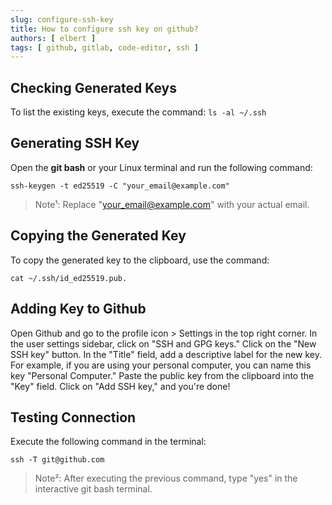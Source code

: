 ```yaml
---
slug: configure-ssh-key
title: How to configure ssh key on github?
authors: [ elbert ]
tags: [ github, gitlab, code-editor, ssh ]
---
```


## Checking Generated Keys

To list the existing keys, execute the command: `ls -al ~/.ssh`

## Generating SSH Key

Open the **git bash** or your Linux terminal and run the following command:

```shell
ssh-keygen -t ed25519 -C "your_email@example.com"
```

> Note¹: Replace "your_email@example.com" with your actual email.

## Copying the Generated Key

To copy the generated key to the clipboard, use the command:

```shell
cat ~/.ssh/id_ed25519.pub. 
```

## Adding Key to Github

Open Github and go to the profile icon > Settings in the top right corner. In the user settings sidebar, click on "SSH
and GPG keys." Click on the "New SSH key" button. In the "Title" field, add a descriptive label for the new key. For
example, if you are using your personal computer, you can name this key "Personal Computer." Paste the public key from
the clipboard into the "Key" field. Click on "Add SSH key," and you're done!

## Testing Connection

Execute the following command in the terminal:

```shell
ssh -T git@github.com
```

> Note²: After executing the previous command, type "yes" in the interactive git bash terminal.